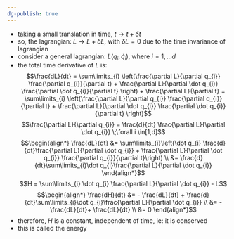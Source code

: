 ```yaml
---
dg-publish: true
---
```


- taking a small translation in time, $t \to t + \delta t$
- so, the lagrangian: $L \to L + \delta L$, with $\delta L = 0$ due to the time invariance of lagrangian
- consider a general lagrangian: $L(q_{i},\dot q_{i})$, where $i = 1,\dots d$
- the total time derivative of $L$ is: 
$$\frac{dL}{dt} = \sum\limits_{i} \left(\frac{\partial L}{\partial q_{i}} \frac{\partial q_{i}}{\partial t} + \frac{\partial L}{\partial \dot q_{i}} \frac{\partial \dot q_{i}}{\partial t} \right) + \frac{\partial L}{\partial t} = \sum\limits_{i} \left(\frac{\partial L}{\partial q_{i}} \frac{\partial q_{i}}{\partial t} + \frac{\partial L}{\partial \dot q_{i}} \frac{\partial \dot q_{i}}{\partial t} \right)$$
$$\frac{\partial L}{\partial q_{i}} = \frac{d}{dt} \frac{\partial L}{\partial \dot q_{i}} \;\forall i \in[1,d]$$
$$\begin{align*}
	\frac{dL}{dt} &= \sum\limits_{i}\left(\dot q_{i} \frac{d}{dt}\frac{\partial L}{\partial \dot q_{i}} + \frac{\partial L}{\partial \dot q_{i}} \frac{\partial q_{i}}{\partial t}\right) \\
	&= \frac{d}{dt}\sum\limits_{i}\dot q_{i}\frac{\partial L}{\partial \dot q_{i}}
\end{align*}$$
$$H = \sum\limits_{i} \dot q_{i} \frac{\partial L}{\partial \dot q_{i}} - L$$
$$\begin{align*}
	\frac{dH}{dt} &= - \frac{dL}{dt} + \frac{d}{dt}\sum\limits_{i}\dot q_{i}\frac{\partial L}{\partial \dot q_{i}} \\
	&= - \frac{dL}{dt}+ \frac{dL}{dt} \\
	&= 0
\end{align*}$$
- therefore, $H$ is a constant, independent of time, ie: it is conserved
- this is called the energy